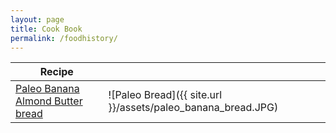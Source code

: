 ```yaml
---
layout: page
title: Cook Book
permalink: /foodhistory/
---
```



|Recipe| |
|--------|---|
|[Paleo Banana Almond Butter bread](http://mela.ro/food/2018/09/25/Paleo-banana-bread/)|![Paleo Bread]({{ site.url }}/assets/paleo_banana_bread.JPG)|
